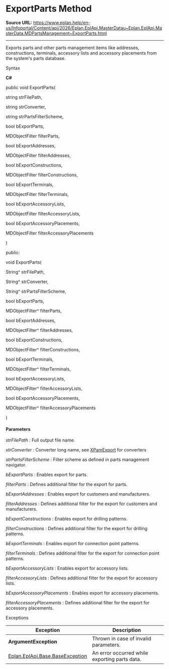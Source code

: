 # ExportParts Method

**Source URL:** https://www.eplan.help/en-us/Infoportal/Content/api/2026/Eplan.EplApi.MasterDatau~Eplan.EplApi.MasterData.MDPartsManagement~ExportParts.html

---

Exports parts and other parts management items like addresses, constructions, terminals, accessory lists and accessory placements from the system's parts database.

Syntax

**C#**



public void ExportParts( 

   string strFilePath,

   string strConverter,

   string strPartsFilterScheme,

   bool bExportParts,

   MDObjectFilter filterParts,

   bool bExportAddresses,

   MDObjectFilter filterAddresses,

   bool bExportConstructions,

   MDObjectFilter filterConstructions,

   bool bExportTerminals,

   MDObjectFilter filterTerminals,

   bool bExportAccessoryLists,

   MDObjectFilter filterAccessoryLists,

   bool bExportAccessoryPlacements,

   MDObjectFilter filterAccessoryPlacements

)

public:

void ExportParts( 

   String^ strFilePath,

   String^ strConverter,

   String^ strPartsFilterScheme,

   bool bExportParts,

   MDObjectFilter^ filterParts,

   bool bExportAddresses,

   MDObjectFilter^ filterAddresses,

   bool bExportConstructions,

   MDObjectFilter^ filterConstructions,

   bool bExportTerminals,

   MDObjectFilter^ filterTerminals,

   bool bExportAccessoryLists,

   MDObjectFilter^ filterAccessoryLists,

   bool bExportAccessoryPlacements,

   MDObjectFilter^ filterAccessoryPlacements

)


#### Parameters

*strFilePath*
:   Full output file name.

*strConverter*
:   Converter long name, see [XPamExport](XPamExport.html) for converters

*strPartsFilterScheme*
:   Filter scheme as defined in parts management navigator.

*bExportParts*
:   Enables export for parts.

*filterParts*
:   Defines additional filter for the export for parts.

*bExportAddresses*
:   Enables export for customers and manufacturers.

*filterAddresses*
:   Defines additional filter for the export for customers and manufacturers.

*bExportConstructions*
:   Enables export for drilling patterns.

*filterConstructions*
:   Defines additional filter for the export for drilling patterns.

*bExportTerminals*
:   Enables export for connection point patterns.

*filterTerminals*
:   Defines additional filter for the export for connection point patterns.

*bExportAccessoryLists*
:   Enables export for accessory lists.

*filterAccessoryLists*
:   Defines additional filter for the export for accessory lists.

*bExportAccessoryPlacements*
:   Enables export for accessory placements.

*filterAccessoryPlacements*
:   Defines additional filter for the export for accessory placements.

Exceptions

| Exception | Description |
| --- | --- |
| **ArgumentException** | Thrown in case of invalid parameters. |
| [Eplan.EplApi.Base.BaseException](Eplan.EplApi.Baseu~Eplan.EplApi.Base.BaseException.html) | An error occurred while exporting parts data. |
